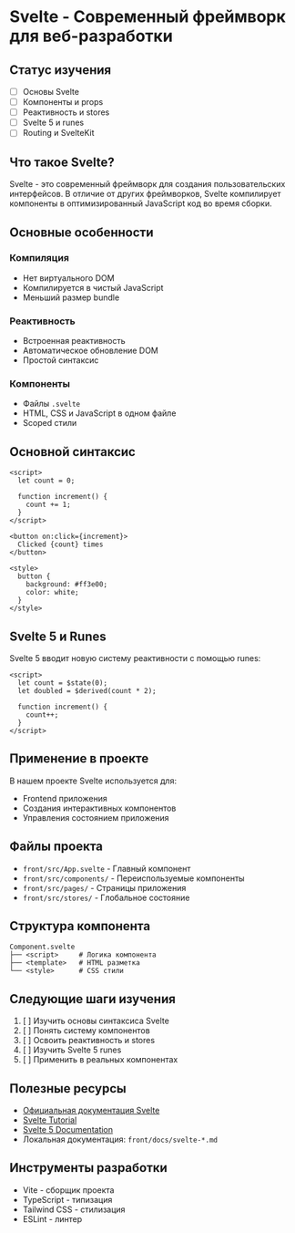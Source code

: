 # Svelte - Современный фреймворк для веб-разработки

## Статус изучения
- [ ] Основы Svelte
- [ ] Компоненты и props
- [ ] Реактивность и stores
- [ ] Svelte 5 и runes
- [ ] Routing и SvelteKit

## Что такое Svelte?

Svelte - это современный фреймворк для создания пользовательских интерфейсов. В отличие от других фреймворков, Svelte компилирует компоненты в оптимизированный JavaScript код во время сборки.

## Основные особенности

### Компиляция
- Нет виртуального DOM
- Компилируется в чистый JavaScript
- Меньший размер bundle

### Реактивность
- Встроенная реактивность
- Автоматическое обновление DOM
- Простой синтаксис

### Компоненты
- Файлы `.svelte`
- HTML, CSS и JavaScript в одном файле
- Scoped стили

## Основной синтаксис

```svelte
<script>
  let count = 0;
  
  function increment() {
    count += 1;
  }
</script>

<button on:click={increment}>
  Clicked {count} times
</button>

<style>
  button {
    background: #ff3e00;
    color: white;
  }
</style>
```

## Svelte 5 и Runes

Svelte 5 вводит новую систему реактивности с помощью runes:

```svelte
<script>
  let count = $state(0);
  let doubled = $derived(count * 2);
  
  function increment() {
    count++;
  }
</script>
```

## Применение в проекте

В нашем проекте Svelte используется для:
- Frontend приложения
- Создания интерактивных компонентов
- Управления состоянием приложения

## Файлы проекта

- `front/src/App.svelte` - Главный компонент
- `front/src/components/` - Переиспользуемые компоненты
- `front/src/pages/` - Страницы приложения
- `front/src/stores/` - Глобальное состояние

## Структура компонента

```
Component.svelte
├── <script>     # Логика компонента
├── <template>   # HTML разметка
└── <style>      # CSS стили
```

## Следующие шаги изучения

1. [ ] Изучить основы синтаксиса Svelte
2. [ ] Понять систему компонентов
3. [ ] Освоить реактивность и stores
4. [ ] Изучить Svelte 5 runes
5. [ ] Применить в реальных компонентах

## Полезные ресурсы

- [Официальная документация Svelte](https://svelte.dev/)
- [Svelte Tutorial](https://svelte.dev/tutorial)
- [Svelte 5 Documentation](https://svelte-5-preview.vercel.app/)
- Локальная документация: `front/docs/svelte-*.md`

## Инструменты разработки

- Vite - сборщик проекта
- TypeScript - типизация
- Tailwind CSS - стилизация
- ESLint - линтер
